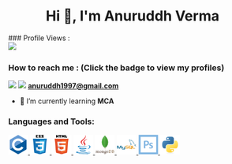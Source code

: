 <h1 align="center">Hi 👋, I'm Anuruddh Verma</h1>
### Profile Views :<br>

<img src="https://profile-counter.glitch.me/AnuruddhAn/count.svg"/>


### How to reach me : <strong>(Click the badge to view my profiles)</strong>
<a href="https://www.gmail.com/in/anuruddh1997@gmail.com/"><img src="https://img.shields.io/badge/anuruddh1997@gmail.com-%23D14836.svg?&style=for-the-badge&logo=gmail&logoColor=white" ></a>
 <a href="https://www.linkedin.com/in/anuruddh-an/"><img src="https://img.shields.io/badge/Anuruddh verma-%230077B5.svg?&style=for-the-badge&logo=linkedin&logoColor=white" ></a>
 **anuruddh1997@gmail.com**



- 🌱 I’m currently learning **MCA**


<h3 align="left">Languages and Tools:</h3>
<p align="left"> <a href="https://www.cprogramming.com/" target="_blank"> <img src="https://raw.githubusercontent.com/devicons/devicon/master/icons/c/c-original.svg" alt="c" width="40" height="40"/> </a> <a href="https://www.w3schools.com/css/" target="_blank"> <img src="https://raw.githubusercontent.com/devicons/devicon/master/icons/css3/css3-original-wordmark.svg" alt="css3" width="40" height="40"/> </a> <a href="https://www.w3.org/html/" target="_blank"> <img src="https://raw.githubusercontent.com/devicons/devicon/master/icons/html5/html5-original-wordmark.svg" alt="html5" width="40" height="40"/> </a> <a href="https://www.java.com" target="_blank"> <img src="https://raw.githubusercontent.com/devicons/devicon/master/icons/java/java-original.svg" alt="java" width="40" height="40"/> </a> <a href="https://www.mongodb.com/" target="_blank"> <img src="https://raw.githubusercontent.com/devicons/devicon/master/icons/mongodb/mongodb-original-wordmark.svg" alt="mongodb" width="40" height="40"/> </a> <a href="https://www.mysql.com/" target="_blank"> <img src="https://raw.githubusercontent.com/devicons/devicon/master/icons/mysql/mysql-original-wordmark.svg" alt="mysql" width="40" height="40"/> </a> <a href="https://www.photoshop.com/en" target="_blank"> <img src="https://raw.githubusercontent.com/devicons/devicon/master/icons/photoshop/photoshop-line.svg" alt="photoshop" width="40" height="40"/> </a> <a href="https://www.python.org" target="_blank"> <img src="https://raw.githubusercontent.com/devicons/devicon/master/icons/python/python-original.svg" alt="python" width="40" height="40"/> </a> </p>
